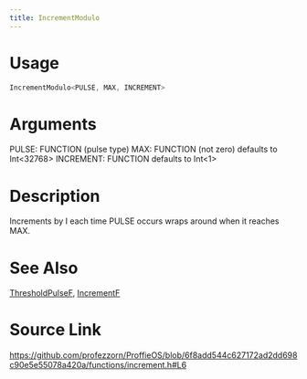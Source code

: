 ```yaml
---
title: IncrementModulo
---
```


# Usage
```cpp
IncrementModulo<PULSE, MAX, INCREMENT>
```

# Arguments
PULSE: FUNCTION (pulse type)
MAX: FUNCTION (not zero) defaults to Int<32768>
INCREMENT: FUNCTION defaults to Int<1>

# Description
Increments by I each time PULSE occurs wraps around when
it reaches MAX.

# See Also
[ThresholdPulseF](/config/functions/ThresholdPulseF.html), [IncrementF](/config/functions/IncrementF.html)

# Source Link
https://github.com/profezzorn/ProffieOS/blob/6f8add544c627172ad2dd698c90e5e55078a420a/functions/increment.h#L6
